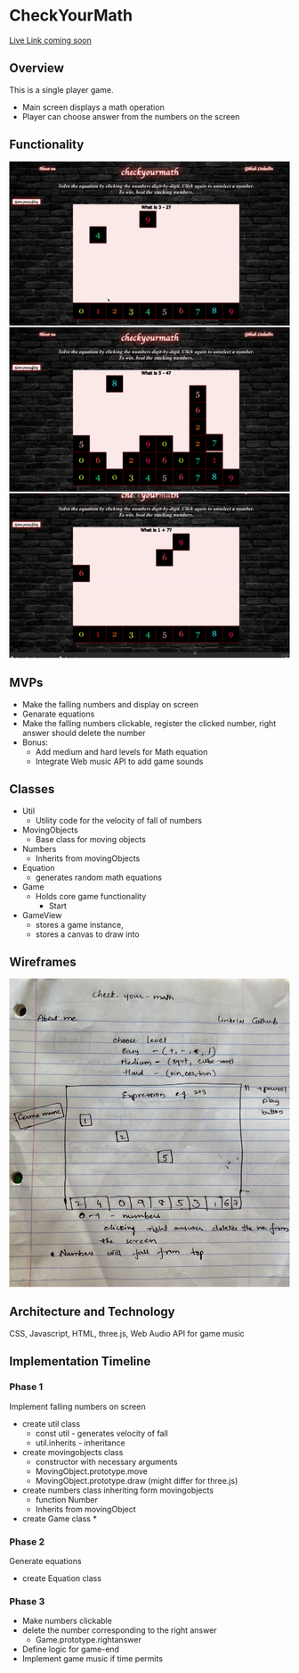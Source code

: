 # CheckYourMath

[Live Link coming soon](https://rachanavishwanath.github.io/CheckYourMath/)

## Overview

This is a single player game.
  * Main screen displays a math operation
  * Player can choose answer from the numbers on the screen

## Functionality
 
 ![](Game.gif)
 ![](Pause_Play.gif)
 ![](Select_Unselect.gif)

## MVPs
  * Make the falling numbers and display on screen
  * Genarate equations
  * Make the falling numbers clickable, register the clicked number, right answer should delete the number
  * Bonus:
    * Add medium and hard levels for Math equation
    * Integrate Web music API to add game sounds

## Classes
  * Util
    * Utility code for the velocity of fall of numbers
  * MovingObjects
    * Base class for moving objects
  * Numbers
    * Inherits from movingObjects
  * Equation
    * generates random math equations
  * Game
    * Holds core game functionality
      * Start
  * GameView
    * stores a game instance, 
    * stores a canvas to draw into 

## Wireframes

![WireFrame](CheckYourMathWireFrame.jpg)

## Architecture and Technology
CSS, Javascript, HTML, three.js, Web Audio API for game music 

## Implementation Timeline

### Phase 1
  Implement falling numbers on screen
   * create util class
      * const util - generates velocity of fall
      * util.inherits - inheritance
   * create movingobjects class
      * constructor with necessary arguments
      * MovingObject.prototype.move 
      * MovingObject.prototype.draw  (might differ for three.js)
   * create numbers class inheriting form movingobjects
      * function Number
      * Inherits from movingObject
   * create Game class
      * 
### Phase 2
  Generate equations
   * create Equation class
### Phase 3
 * Make numbers clickable
 * delete the number corresponding to the right answer
   * Game.prototype.rightanswer
 * Define logic for game-end
  * Implement game music if time permits
